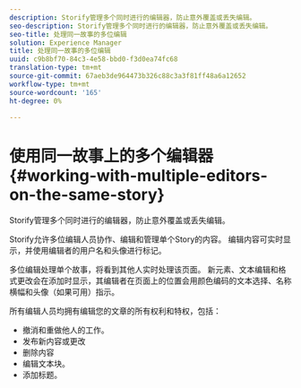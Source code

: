 ```yaml
---
description: Storify管理多个同时进行的编辑器，防止意外覆盖或丢失编辑。
seo-description: Storify管理多个同时进行的编辑器，防止意外覆盖或丢失编辑。
seo-title: 处理同一故事的多位编辑
solution: Experience Manager
title: 处理同一故事的多位编辑
uuid: c9b8bf70-84c3-4e58-bbd0-f3d0ea74fc68
translation-type: tm+mt
source-git-commit: 67aeb3de964473b326c88c3a3f81ff48a6a12652
workflow-type: tm+mt
source-wordcount: '165'
ht-degree: 0%

---
```



# 使用同一故事上的多个编辑器{#working-with-multiple-editors-on-the-same-story}

Storify管理多个同时进行的编辑器，防止意外覆盖或丢失编辑。

Storify允许多位编辑人员协作、编辑和管理单个Story的内容。 编辑内容可实时显示，并使用编辑者的用户名和头像进行标记。

多位编辑处理单个故事，将看到其他人实时处理该页面。 新元素、文本编辑和格式更改会在添加时显示，其编辑者在页面上的位置会用颜色编码的文本选择、名称横幅和头像（如果可用）指示。

所有编辑人员均拥有编辑您的文章的所有权利和特权，包括：

* 撤消和重做他人的工作。
* 发布新内容或更改
* 删除内容
* 编辑文本块。
* 添加标题。


